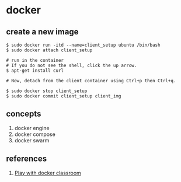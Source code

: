 # docker

## create a new image
```
$ sudo docker run -itd --name=client_setup ubuntu /bin/bash
$ sudo docker attach client_setup

# run in the container
# If you do not see the shell, click the up arrow.
$ apt-get install curl

# Now, detach from the client container using Ctrl+p then Ctrl+q.

$ sudo docker stop client_setup
$ sudo docker commit client_setup client_img
```

## concepts
1. docker engine
1. docker compose
1. docker swarm

## references
1. [Play with docker classroom](http://training.play-with-docker.com/)
